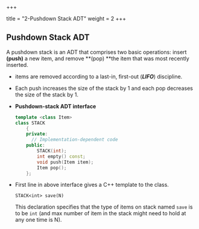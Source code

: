 +++

title = "2-Pushdown Stack ADT"
weight = 2
+++

## Pushdown Stack ADT

A pushdown stack is an ADT that comprises two basic operations: insert **(push)** a new item, and remove **(pop) **the item that was most recently inserted.

- items are removed according to a last-in, first-out (***LIFO***) discipline.

- Each push increases the size of the stack by 1 and each pop decreases the size of the stack by 1.

- **Pushdown-stack ADT interface**

  ````c++
  template <class Item>
  class STACK
      {
      private:
      	// Implementation-dependent code
      public:
          STACK(int);
          int empty() const;
          void push(Item item);
          Item pop();
      };
  ````

- First line in above interface gives  a C++ template to the class.

  `STACK<int> save(N)`

  This declaration specifies that the type of items on stack named `save` is to be `int` (and max number of item in the stack might need to hold at any one time is N).